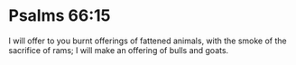 # Psalms 66:15

I will offer to you burnt offerings of fattened animals, with the smoke of the sacrifice of rams; I will make an offering of bulls and goats.
